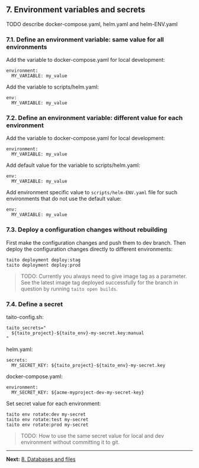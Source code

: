 ## 7. Environment variables and secrets

TODO describe docker-compose.yaml, helm.yaml and helm-ENV.yaml

### 7.1. Define an environment variable: same value for all environments

Add the variable to docker-compose.yaml for local development:

```
environment:
  MY_VARIABLE: my_value
```

Add the variable to scripts/helm.yaml:

```
env:
  MY_VARIABLE: my_value
```

### 7.2. Define an environment variable: different value for each environment

Add the variable to docker-compose.yaml for local development:

```
environment:
  MY_VARIABLE: my_value
```

Add default value for the variable to scripts/helm.yaml:

```
env:
  MY_VARIABLE: my_value
```

Add environment specific value to `scripts/helm-ENV.yaml` file for such environments that do not use the default value:

```
env:
  MY_VARIABLE: my_value
```

### 7.3. Deploy a configuration changes without rebuilding

First make the configuration changes and push them to dev branch. Then deploy the configuration changes directly to different environments:

```
taito deployment deploy:stag
taito deployment deploy:prod
```

> TODO: Currently you always need to give image tag as a parameter. See the latest image tag deployed successfully for the branch in question by running `taito open builds`.

### 7.4. Define a secret

taito-config.sh:

```
taito_secrets="
  ${taito_project}-${taito_env}-my-secret.key:manual
"
```

helm.yaml:

```
secrets:
  MY_SECRET_KEY: ${taito_project}-${taito_env}-my-secret.key
```

docker-compose.yaml:

```
environment:
  MY_SECRET_KEY: ${acme-myproject-dev-my-secret-key}
```

Set secret value for each environment:

```
taito env rotate:dev my-secret
taito env rotate:test my-secret
taito env rotate:prod my-secret
```

> TODO: How to use the same secret value for local and dev environment without committing it to git.

---

**Next:** [8. Databases and files](08-databases-and-files.md)
